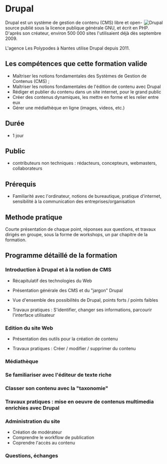 # Drupal 

<img align="right" src="https://drupal.org/files/druplicon.small_.png" alt="Drupal" title="Drupal"/>


Drupal est un système de gestion de contenu (CMS) libre et open-source publié sous la licence publique générale GNU, et écrit en PHP. D'après son créateur, environ 500 000 sites l'utilisaient déjà dès septembre 2009. 

L'agence Les Polypodes à Nantes utilise Drupal depuis 2011.

## Les compétences que cette formation valide

- Maîtriser les notions fondamentales des Systèmes de Gestion de Contenus (CMS) ;
- Maîtriser les notions fondamentales de l'édition de contenu avec Drupal
- Rédiger et publier du contenu dans un site internet, pour le grand public
- Créer des contenus dynamiques, les mettre en forme et les relier entre eux
- Gérer une médiathèque en ligne (images, videos, etc.)

## Durée

* 1 jour

## Public

* contributeurs non techniques : rédacteurs, concepteurs, webmasters, collaborateurs

## Prérequis

* Familiarité avec l'ordinateur, notions de bureautique, pratique d'internet, sensibilité à la communication des entreprises/organisation

## Methode pratique

Courte présentation de chaque point, réponses aux questions, et travaux dirigés en groupe, sous la forme de workshops, un par chapitre de la formation.

## Programme détaillé de la formation


### Introduction à Drupal et à la notion de CMS

- Récapitulatif des technologies du Web

- Présentation générale des CMS et du "jargon" Drupal

- Vue d'ensemble des possibilités de Drupal, points forts / points faibles

- Travaux pratiques : S'identifier, changer ses informations, parcourir l'interface utilisateur

### Edition du site Web

- Présentation des outils pour la création de contenu

- Travaux pratiques : Créer / modifier / supprimer du contenu

### Médiathèque

### Se familiariser avec l'éditeur de texte riche

### Classer son contenu avec la "taxonomie"

### Travaux pratiques : mise en oeuvre de contenus multimedia enrichies avec Drupal 

### Administration du site

- Création de modérateur
- Comprendre le workflow de publication
- Coprendre l'accès au contenu

### Questions, échanges
